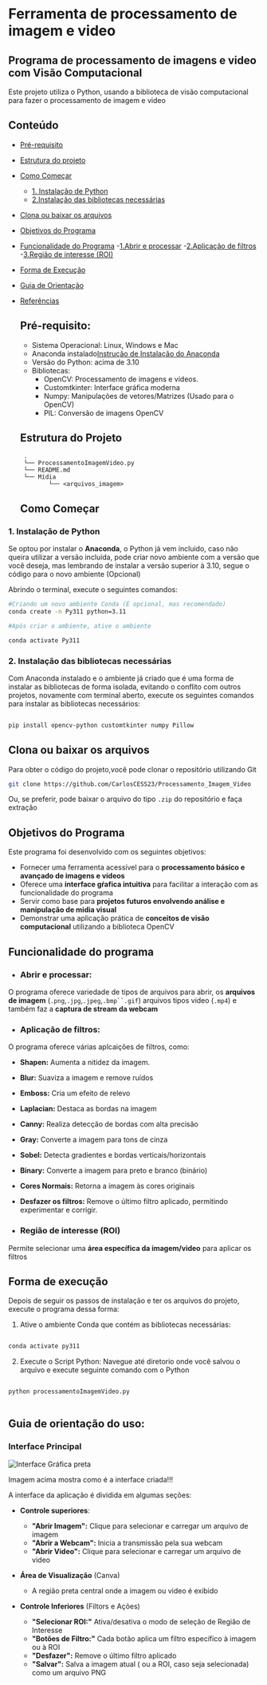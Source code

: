 # Ferramenta de processamento de imagem e video

## Programa de processamento de imagens e video com Visão Computacional

Este projeto utiliza o Python, usando a biblioteca de visão computacional para fazer o processamento de imagem e video

## Conteúdo

- [Pré-requisito](#pré-requisito)
- [Estrutura do projeto](#estrutura-do-projeto)
- [Como Começar](#como-começar)
  - [1. Instalação de Python](#1-Instalação-de-Python)
  - [2.Instalação das bibliotecas necessárias](#2-instalação-das-bibliotecas-necessárias)
- [Clona ou baixar os arquivos](#Clona-ou-baixar-os-arquivos)
- [Objetivos do Programa](#objetivo-programa)
- [Funcionalidade do Programa](#funcionalidade-do-programa)
  -[1.Abrir e processar](#aplicação-de-filtros)
  -[2.Aplicação de filtros](#aplicação-de-filtros)
  -[3.Região de interesse (ROI)](#região-de-interesse-roi)
- [Forma de Execução](#forma-de-execução)
- [Guia de Orientação](#guia-de-orientação-do-uso)
- [Referências](#referências)


  ## Pré-requisito:

  - Sistema Operacional: Linux, Windows e Mac
  - Anaconda instalado[Instrução de Instalação do Anaconda](https://www.anaconda.com/download)
  - Versão do Python: acima de 3.10
  - Bibliotecas:
    - OpenCV: Processamento de imagens e vídeos.
    - Customtkinter: Interface gráfica moderna
    - Numpy: Manipulações de vetores/Matrizes (Usado para o OpenCV)
    - PIL: Conversão de imagens OpenCV

  ## Estrutura do Projeto

  ```
   .
   └── ProcessamentoImagemVideo.py
   └── README.md
   └── Mídia
          └── <arquivos_imagem>
  
  ```

  ## Como Começar

### 1. Instalação de Python

Se optou por instalar o **Anaconda**, o Python já vem íncluido, caso não queira utilizar a versão incluída, pode criar novo ambiente com a versão que você deseja, mas lembrando de instalar a versão superior à 3.10, segue o código para o novo ambiente (Opcional)

Abrindo o terminal, execute o seguintes comandos:

```bash 
#Criando um novo ambiente Conda (É opcional, mas recomendado)
conda create -n Py311 python=3.11

#Após criar o ambiente, ative o ambiente

conda activate Py311
```

### 2. Instalação das bibliotecas necessárias

Com Anaconda instalado e o ambiente já criado que é uma forma de instalar as bibliotecas de forma isolada, evitando o conflito com outros projetos, novamente com terminal aberto, execute os seguintes comandos para instalar as bibliotecas necessários:

```bash

pip install opencv-python customtkinter numpy Pillow 

```

## Clona ou baixar os arquivos

Para obter o código do projeto,você pode clonar o repositório utilizando Git

```bash
git clone https://github.com/CarlosCESS23/Processamento_Imagem_Video

```

Ou, se preferir, pode baixar o arquivo do tipo `.zip` do repositório e faça extração

## Objetivos do Programa

Este programa foi desenvolvido com os seguintes objetivos:

* Fornecer uma ferramenta acessível para o **processamento básico e avançado de imagens e vídeos** 
* Oferece uma **interface gŕafica intuitiva** para facilitar a interação com as funcionalidade do programa
* Servir como base para **projetos futuros envolvendo análise e manipulação de midia visual**
* Demonstrar uma aplicação prática de **conceitos de visão computacional** utilizando a biblioteca OpenCV

## Funcionalidade do programa

- ### **Abrir e processar**:
O programa oferece variedade de tipos de arquivos para abrir, os **arquivos de imagem** (`.png`,`.jpg`,`.jpeg`,`.bmp``.gif`)
arquivos tipos video (`.mp4`) e também faz a **captura de stream da webcam**

- ### Aplicação de filtros:

O programa oferece várias aplcaições de filtros, como:

- **Shapen:** Aumenta a nitidez da imagem.
- **Blur:** Suaviza a imagem e remove ruídos
- **Emboss:** Cria um efeito de relevo
- **Laplacian:** Destaca as bordas na imagem
- **Canny:** Realiza detecção de bordas com alta precisão
- **Gray:** Converte a imagem para tons de cinza
- **Sobel:** Detecta gradientes e bordas verticais/horizontais
- **Binary:** Converte a imagem para preto e branco (binário)
- **Cores Normais:** Retorna a imagem às cores originais
- **Desfazer os filtros:** Remove o último filtro aplicado, permitindo experimentar e corrigir.

- ### Região de interesse (ROI)

Permite selecionar uma **área específica da imagem/video** para aplicar os filtros

## Forma de execução

Depois de seguir os passos de instalação e ter os arquivos do projeto, execute o programa dessa forma:

1. Ative o ambiente Conda que contém as bibliotecas necessárias:

```bash

conda activate py311

```

2. Execute o Script Python:
   Navegue até diretorio onde você salvou o arquivo e execute seguinte comando com o Python

```bash

python processamentoImagemVideo.py
   
```

## Guia de orientação do uso:

### Interface Principal

<img src="https://github.com/CarlosCESS23/Processamento_Imagem_Video/blob/main/ImagemAplicativ.png" alt="Interface Gráfica preta">

Imagem acima mostra como é a interface criada!!!

A interface da aplicação é dividida em algumas seções:

- **Controle superiores**:
  - **"Abrir Imagem":** Clique para selecionar e carregar um arquivo de imagem
  - **"Abrir a Webcam":** Inicia a transmissão pela sua webcam
  - **"Abrir Video":** Clique para selecionar e carregar um arquivo de video

- **Área de Visualização** (Canva) 
  - A região preta central onde a imagem ou video é exibido

- **Controle Inferiores** (Filtors e Ações)
  - **"Selecionar ROI:"** Ativa/desativa o modo de seleção de Região de Interesse
  - **"Botões de Filtro:"** Cada botão aplica um filtro específico à imagem ou à ROI
  - **"Desfazer":** Remove o último filtro aplicado
  - **"Salvar":** Salva a imagem atual ( ou a ROI, caso seja selecionada) como um arquivo PNG









  
  

  

